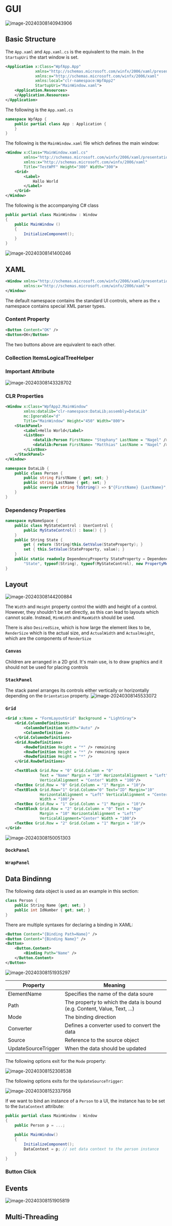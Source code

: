 # GUI

![image-20240308140943906](./res/02_GUI/image-20240308140943906.png)

## Basic Structure

The `App.xaml` and `App.xaml.cs` is the equivalent to the main. In the `StartupUri` the start window is set.

```xml
<Application x:Class="WpfApp.App"
             xmlns="http://schemas.microsoft.com/winfx/2006/xaml/presentation"
             xmlns:x="http://schemas.microsoft.com/winfx/2006/xaml"
             xmlns:local="clr-namespace:WpfApp2"
             StartupUri="MainWindow.xaml">
    <Application.Resources>
    </Application.Resources>
</Application>
```

The following is the `App.xaml.cs`

```c#
namespace WpfApp {
    public partial class App : Application {
    }
}
```

The following is the `MainWindow.xaml` file which defines the main window:

```xml
<Window x:Class="MainWindow.xaml.cs"
        xmlns="http://schemas.microsoft.com/winfx/2006/xaml/presentation"
        xmlns:x="http://schemas.microsoft.com/winfx/2006/xaml"
        Title="TestWPF" Height="300" Width="300">
    <Grid>
        <Label>
            Hallo World
        </Label>
    </Grid>
</Window>
```

The following is the accompanying C# class

```c#
public partial class MainWindow : Window
{
    public MainWindow ()
    {
        InitializeComponent();
    }
}
```

![image-20240308141400246](./res/02_GUI/image-20240308141400246.png)

## XAML

```xml
<Window xmlns="http://schemas.microsoft.com/winfx/2006/xaml/presentation"
        xmlns:x="http://schemas.microsoft.com/winfx/2006/xaml">
</Window>
```

The default  namespace contains the standard UI controls, where as the `x` namespace contains special XML parser types.

### Content Property

```xml
<Button Content="OK" />
<Button>OK</Button>
```

The two buttons above are equivalent to each other.

### Collection ItemsLogicalTreeHelper

### Important Attribute

![image-20240308143328702](./res/02_GUI/image-20240308143328702.png)

### CLR Properties

```xml
<Window x:Class="WpfApp2.MainWindow"
        xmlns:datalib="clr-namespace:DataLib;assembly=DataLib"
        mc:Ignorable="d"
        Title="MainWindow" Height="450" Width="800">
    <StackPanel>
        <Label>Hello World</Label>
        <ListBox>
            <datalib:Person FirstName= "Stephany" LastName = "Nagel" />
            <datalib:Person FirstName= "Matthias" LastName = "Nagel" />
        </ListBox>
    </StackPanel>
</Window>
```

```c#
namespace DataLib {
    public class Person {
        public string FirstName { get; set; }
        public string LastName { get; set; }
        public override string ToString() => $"{FirstName} {LastName}";
    }
}
```

### Dependency Properties

```c#
namespace myNameSpace {
    public class MyStateControl : UserControl {
        public MyStateControl() : base() { }
    }
    public String State {
        get { return (String)this.GetValue(StateProperty); }
        set { this.SetValue(StateProperty, value); }
    }
    public static readonly DependencyProperty StateProperty = DependencyProperty.Register(
        "State", typeof(String), typeof(MyStateControl), new PropertyMetadata(""));
}
```

## Layout

![image-20240308144200884](./res/02_GUI/image-20240308144200884.png)

The `Width` and `Height` property control the width and height of a control. However, they shouldn't be set directly, as this can lead to layouts which cannot scale. Instead, `MinWidth` and `MaxWidth` should be used.

There is also `DesiredSize`, which is how large the element likes to be, `RenderSize` which is the actual size, and `ActualWidth` and `ActualHeight`, which are the components of `RenderSize`

### `Canvas`

Children are arranged in a 2D grid. It's main use, is to draw graphics and it should not be used for placing controls

### `StackPanel`

The stack panel arranges its controls either vertically or horizontally depending on the `Orientation` property.
![image-20240308145533072](./res/02_GUI/image-20240308145533072.png)

### `Grid`

```xml
<Grid x:Name = "FormLayoutGrid" Background = "LightGray">
    <Grid.ColumnDefinitions>
        <ColumnDefinition Width="Auto" />
        <ColumnDefinition />
    </Grid.ColumnDefinitions>
    <Grid.RowDefinitions>
        <RowDefinition Height = "*" /> remaining
        <RowDefinition Height = "*" /> remaining space
        <RowDefinition Height = "*" />
    </Grid.RowDefinitions>

    <TextBlock Grid.Row = "0" Grid.Column = "0"
               Text = "Name" Margin = "10" HorizontalAlignment = "Left"
               VerticalAlignment = "Center" Width = "100"/>
    <TextBox Grid.Row = "0" Grid.Column = "1" Margin = "10"/>
    <TextBlock Grid.Row="1" Grid.Column="0" Text="ID" Margin="10"
               HorizontalAlignment = "Left" VerticalAlignment = "Center"
               Width = "100"/>
    <TextBox Grid.Row = "1" Grid.Column = "1" Margin = "10"/>
    <TextBlock Grid.Row = "2" Grid.Column = "0" Text = "Age"
               Margin = "10" HorizontalAlignment = "Left"
               VerticalAlignment="Center" Width = "100"/>
    <TextBox Grid.Row = "2" Grid.Column = "1" Margin = "10"/>
</Grid>
```

![image-20240308150051303](./res/02_GUI/image-20240308150051303.png)



### `DockPanel`

### `WrapPanel`

## Data Bindinng

The following data object is used as an example in this section:

```c#
class Person {
    public String Name {get; set; }
    public int IdNumber { get; set; }
}
```

There are multiple syntaxes for declaring a binding in XAML:

```xml
<Button Content="{Binding Path=Name}" />
<Button Content="{Binding Name}" />
<Button>
	<Button.Content>
        <Binding Path="Name" />
    </Button.Content>
</Button>
```

![image-20240308151935297](./res/02_GUI/image-20240308151935297.png)



| Property            | Meaning                                                      |
| ------------------- | ------------------------------------------------------------ |
| ElementName         | Specifies the name of the data soure                         |
| Path                | The property to which the data is bound (e.g. Content, Value, Text, ...) |
| Mode                | The binding direction                                        |
| Converter           | Defines a converter used to convert the data                 |
| Source              | Reference to the source object                               |
| UpdateSourceTrigger | When the data should be updated                              |

The following options exit for the `Mode` property:

![image-20240308152308538](./res/02_GUI/image-20240308152308538.png)

The following options exits for the `UpdateSourceTrigger`:

![image-20240308152337958](./res/02_GUI/image-20240308152337958.png)

If we want to bind an instance of a `Person` to a UI, the instance has to be set to the `DataContext` attribute:

```c#
public partial class MainWindow : Window 
{
    public Person p = ...;
    
    public MainWindow() 
    {
        InitializeComponent();
        DataContext = p; // set data context to the person instance
    }
}
```



### Button Click

## Events

![image-20240308151905819](./res/02_GUI/image-20240308151905819.png)

## Multi-Threading

